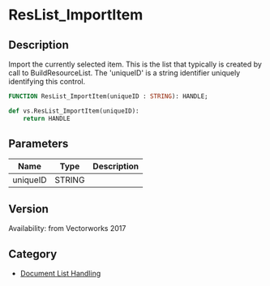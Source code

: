 # ResList_ImportItem

## Description
Import the currently selected item. This is the list that typically is created by call to BuildResourceList. The 'uniqueID' is a string identifier uniquely identifying this control.

```pascal
FUNCTION ResList_ImportItem(uniqueID : STRING): HANDLE;
```

```python
def vs.ResList_ImportItem(uniqueID):
    return HANDLE
```

## Parameters
|Name|Type|Description|
|---|---|---|
|uniqueID|STRING|   |

## Version
Availability: from Vectorworks 2017

## Category
* [Document List Handling](../Categories/Document%20List%20Handling.md)
